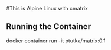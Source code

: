 #This is Alpine Linux with cmatrix

## Running the Container
docker container run -it ptutka/matrix:0.1
